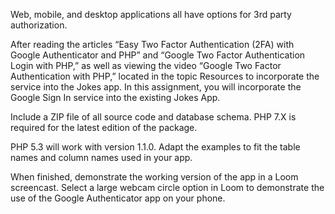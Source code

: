 Web, mobile, and desktop applications all have options for 3rd party authorization. 

After reading the articles “Easy Two Factor Authentication (2FA) with Google Authenticator and PHP” and “Google Two Factor Authentication Login with PHP,” as well as viewing the video “Google Two Factor Authentication with PHP,” located in the topic Resources to incorporate the service into the Jokes app. In this assignment, you will incorporate the Google Sign In service into the existing Jokes App. 

Include a ZIP file of all source code and database schema. PHP 7.X is required for the latest edition of the package. 

PHP 5.3 will work with version 1.1.0. Adapt the examples to fit the table names and column names used in your app. 

When finished, demonstrate the working version of the app in a Loom screencast. Select a large webcam circle option in Loom to demonstrate the use of the Google Authenticator app on your phone.
